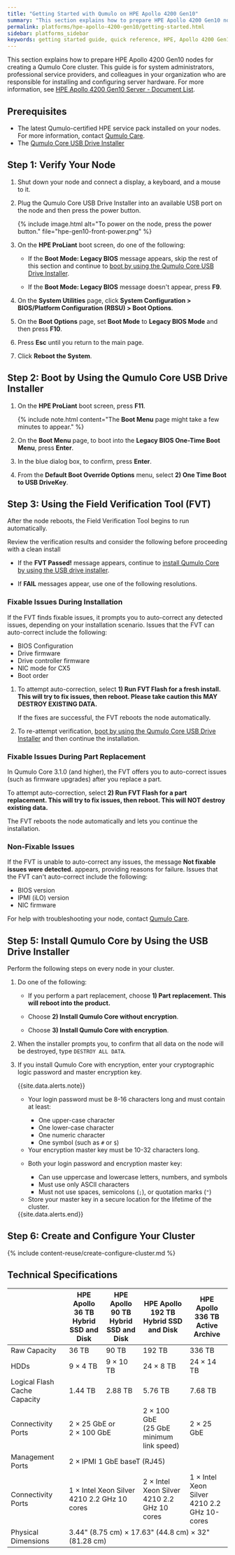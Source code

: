 ```yaml
---
title: "Getting Started with Qumulo on HPE Apollo 4200 Gen10"
summary: "This section explains how to prepare HPE Apollo 4200 Gen10 nodes for creating a Qumulo Core cluster."
permalink: platforms/hpe-apollo-4200-gen10/getting-started.html
sidebar: platforms_sidebar
keywords: getting started guide, quick reference, HPE, Apollo 4200 Gen10, verify node, field verification tool, FVT
---
```


This section explains how to prepare HPE Apollo 4200 Gen10 nodes for creating a Qumulo Core cluster. This guide is for system administrators, professional service providers, and colleagues in your organization who are responsible for installing and configuring server hardware. For more information, see [HPE Apollo 4200 Gen10 Server - Document List](https://support.hpe.com/hpesc/public/docDisplay?docLocale=en_US&docId=emr_na-a00061642en_us).


## Prerequisites
* The latest Qumulo-certified HPE service pack installed on your nodes. For more information, contact [Qumulo Care](https://care.qumulo.com/hc/en-us/articles/115008409408).
* The [Qumulo Core USB Drive Installer](https://care.qumulo.com/hc/en-us/articles/360034690034)


## Step 1: Verify Your Node

1. Shut down your node and connect a display, a keyboard, and a mouse to it.

1. Plug the Qumulo Core USB Drive Installer into an available USB port on the node and then press the power button.

   {% include image.html alt="To power on the node, press the power button." file="hpe-gen10-front-power.png" %}

1. On the **HPE ProLiant** boot screen, do one of the following:

   * If the **Boot Mode: Legacy BIOS** message appears, skip the rest of this section and continue to [boot by using the Qumulo Core USB Drive Installer](#step-2-boot-by-using-the-qumulo-core-usb-drive-installer).

   * If the **Boot Mode: Legacy BIOS** message doesn't appear, press **F9**.

1. On the **System Utilities** page, click **System Configuration > BIOS/Platform Configuration (RBSU) > Boot Options**.

1. On the **Boot Options** page, set **Boot Mode** to **Legacy BIOS Mode** and then press **F10**.

1. Press **Esc** until you return to the main page.

1. Click **Reboot the System**.


## Step 2: Boot by Using the Qumulo Core USB Drive Installer

1. On the **HPE ProLiant** boot screen, press **F11**.

   {% include note.html content="The **Boot Menu** page might take a few minutes to appear." %}

1. On the **Boot Menu** page, to boot into the **Legacy BIOS One-Time Boot Menu**, press **Enter**.

1. In the blue dialog box, to confirm, press **Enter**.

1. From the **Default Boot Override Options** menu, select **2) One Time Boot to USB DriveKey**.


## Step 3: Using the Field Verification Tool (FVT)

After the node reboots, the Field Verification Tool begins to run automatically.

Review the verification results and consider the following before proceeding with a clean install

* If the **FVT Passed!** message appears, continue to [install Qumulo Core by using the USB drive installer](#step-5-install-qumulo-core-by-using-the-usb-drive-installer).

* If **FAIL** messages appear, use one of the following resolutions.


### Fixable Issues During Installation
If the FVT finds fixable issues, it prompts you to auto-correct any detected issues, depending on your installation scenario. Issues that the FVT can auto-correct include the following:

* BIOS Configuration
* Drive firmware
* Drive controller firmware
* NIC mode for CX5
* Boot order

1. To attempt auto-correction, select **1) Run FVT Flash for a fresh install. This will try to fix issues, then reboot. Please take caution this MAY DESTROY EXISTING DATA.**

   If the fixes are successful, the FVT reboots the node automatically.

1. To re-attempt verification, [boot by using the Qumulo Core USB Drive Installer](#step-2-boot-by-using-the-qumulo-core-usb-drive-installer) and then continue the installation.


### Fixable Issues During Part Replacement
In Qumulo Core 3.1.0 (and higher), the FVT offers you to auto-correct issues (such as firmware upgrades) after you replace a part.

To attempt auto-correction, select **2) Run FVT Flash for a part replacement. This will try to fix issues, then reboot. This will NOT destroy existing data.**

The FVT reboots the node automatically and lets you continue the installation.


### Non-Fixable Issues
If the FVT is unable to auto-correct any issues, the message **Not fixable issues were detected.** appears, providing reasons for failure. Issues that the FVT can't auto-correct include the following:

* BIOS version
* IPMI (iLO) version
* NIC firmware

For help with troubleshooting your node, contact [Qumulo Care](https://care.qumulo.com/hc/en-us/articles/115008409408).


## Step 5: Install Qumulo Core by Using the USB Drive Installer

Perform the following steps on every node in your cluster.

1. Do one of the following:

   * If you perform a part replacement, choose **1) Part replacement. This will reboot into the product.**

   * Choose **2) Install Qumulo Core without encryption**.

   * Choose **3) Install Qumulo Core with encryption**.

1. When the installer prompts you, to confirm that all data on the node will be destroyed, type `DESTROY ALL DATA`.

1. If you install Qumulo Core with encryption, enter your cryptographic logic password and master encryption key.

   {{site.data.alerts.note}}
   <ul>
     <li>
       <p>Your login password must be 8-16 characters long and must contain at least:</p>
       <ul>
         <li>One upper-case character</li>
         <li>One lower-case character</li>
         <li>One numeric character</li>
         <li>One symbol (such as <code>#</code> or <code>$</code>)</li>
       </ul>
     <li>Your encryption master key must be 10-32 characters long.</li>
     <li>
       <p>Both your login password and encryption master key:</p>
       <ul>
         <li>Can use uppercase and lowercase letters, numbers, and symbols</li>
         <li>Must use only ASCII characters</li>
         <li>Must not use spaces, semicolons (<code>;</code>), or quotation marks (<code>"</code>)</li>
       </ul>
     </li>
     <li>Store your master key in a secure location for the lifetime of the cluster.</li>
   </ul>
   {{site.data.alerts.end}}
   
## Step 6: Create and Configure Your Cluster

{% include content-reuse/create-configure-cluster.md %}

## Technical Specifications

<table>
<thead>
  <tr>
    <th></th>
    <th>HPE Apollo 36 TB<br>Hybrid SSD and Disk</th>
    <th>HPE Apollo 90 TB<br>Hybrid SSD and Disk</th>
    <th>HPE Apollo 192 TB<br>Hybrid SSD and Disk</th>
    <th>HPE Apollo 336 TB<br>Active Archive</th>
  </tr>
</thead>
<tbody>
  <tr>
    <td>Raw Capacity</td>
    <td>36 TB</td>
    <td>90 TB</td>
    <td>192 TB</td>
    <td>336 TB</td>
  </tr>
  <tr>
    <td>HDDs</td>
    <td>9 &times; 4 TB</td>
    <td>9 &times; 10 TB</td>
    <td>24 &times; 8 TB</td>
    <td>24 &times; 14 TB</td>
  </tr>
  <tr>
    <td>Logical Flash Cache Capacity</td>
    <td>1.44 TB</td>
    <td>2.88 TB</td>
    <td>5.76 TB</td>
    <td>7.68 TB</td>
  </tr>
  <tr>
    <td>Connectivity Ports</td>
    <td colspan="2">2 &times; 25 GbE or<br>2 &times; 100 GbE</td>
    <td>2 &times; 100 GbE<br>(25 GbE minimum link speed)</td>
    <td>2 &times; 25 GbE</td>
  </tr>
  <tr>
    <td>Management Ports</td>
    <td colspan="4">2 &times; IPMI 1 GbE baseT (RJ45)</td>
  </tr>
  <tr>
    <td>Connectivity Ports</td>
    <td colspan="2">1 &times; Intel Xeon Silver<br>4210 2.2 GHz 10 cores</td>
    <td>2 &times; Intel Xeon Silver<br>4210 2.2 GHz 10 cores</td>
    <td>1 &times; Intel Xeon Silver<br>4210 2.2 GHz 10-cores</td>
  </tr>
  <tr>
    <td>Physical Dimensions</td>
    <td colspan="4">3.44" (8.75 cm) &times; 17.63" (44.8 cm) &times; 32" (81.28 cm)</td>
  </tr>
</tbody>
</table>
